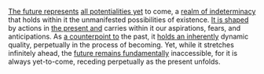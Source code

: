 
[The future represents](1/2/2/2/.Future) [all potentialities yet](2/2/1/2/1/_Potential-Realized) to come, a [realm of indeterminacy](1/1/2/3/1/2/.Rational) that holds within it the unmanifested possibilities of existence. [It is shaped](1/2/1/3/1/2/2/3/_Flat-Curved) by actions in [the present and](1/2/2/3/.Present) carries within it our aspirations, fears, and anticipations. As [a counterpoint to](2/2/2/3/1/1/_Implication-Contradiction) the past, it [holds an inherently](2/2/3/1/2/1/.Assumption) dynamic quality, perpetually in the process of becoming. Yet, while it stretches infinitely ahead, the [future remains fundamentally](1/2/2/2/.Future) inaccessible, for it is always yet-to-come, receding perpetually as the present unfolds.


